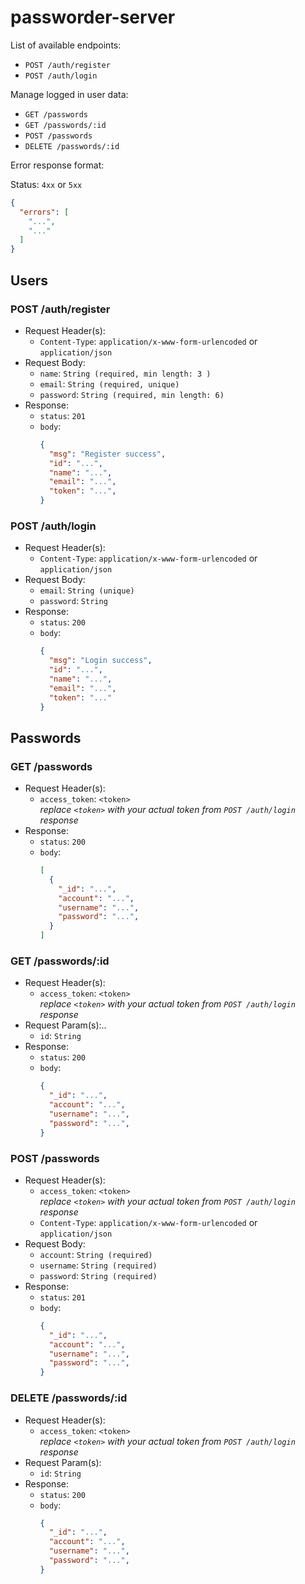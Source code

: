 # passworder-server

List of available endpoints:
- `POST /auth/register`
- `POST /auth/login`

Manage logged in user data:
- `GET /passwords`
- `GET /passwords/:id`
- `POST /passwords`
- `DELETE /passwords/:id`

Error response format:

Status: `4xx` or `5xx`  

```json
{
  "errors": [
    "...",
    "..."
  ]
}
```

## Users

### POST /auth/register

- Request Header(s):
  - `Content-Type`: `application/x-www-form-urlencoded` or `application/json`
- Request Body:
  - `name`: `String (required, min length: 3 )`
  - `email`: `String (required, unique)`
  - `password`: `String (required, min length: 6)`
- Response:
  - `status`: `201`
  - `body`:
    ```json
    {
      "msg": "Register success",
      "id": "...",
      "name": "...",
      "email": "...",
      "token": "...",
    }
    ```

### POST /auth/login

- Request Header(s):
  - `Content-Type`: `application/x-www-form-urlencoded` or `application/json`
- Request Body:
  - `email`: `String (unique)`
  - `password`: `String`
- Response:
  - `status`: `200`
  - `body`:
    ```json
    {
      "msg": "Login success",
      "id": "...",
      "name": "...",
      "email": "...",
      "token": "..."
    }
    ```

## Passwords

### GET /passwords

- Request Header(s):
  - `access_token`: `<token>`  
    *replace `<token>` with your actual token from `POST /auth/login` response*
- Response:
  - `status`: `200`
  - `body`:
    ```json
    [
      {
        "_id": "...",
        "account": "...",
        "username": "...",
        "password": "...",
      }
    ]
    ```

### GET /passwords/:id

- Request Header(s):
  - `access_token`: `<token>`  
    *replace `<token>` with your actual token from `POST /auth/login` response*
- Request Param(s):..
  - `id`: `String`
- Response:
  - `status`: `200`
  - `body`:
    ```json
    {
      "_id": "...",
      "account": "...",
      "username": "...",
      "password": "...",
    }
    ```

### POST /passwords

- Request Header(s):
  - `access_token`: `<token>`  
    *replace `<token>` with your actual token from `POST /auth/login` response*
  - `Content-Type`: `application/x-www-form-urlencoded` or `application/json`
- Request Body:
  - `account`: `String (required)`
  - `username`: `String (required)`
  - `password`: `String (required)`
- Response:
  - `status`: `201`
  - `body`:
    ```json
    {
      "_id": "...",
      "account": "...",
      "username": "...",
      "password": "...",
    }
    ```

### DELETE /passwords/:id

- Request Header(s):
  - `access_token`: `<token>`  
    *replace `<token>` with your actual token from `POST /auth/login` response*
- Request Param(s):
  - `id`: `String`
- Response:
  - `status`: `200`
  - `body`:
    ```json
    {
      "_id": "...",
      "account": "...",
      "username": "...",
      "password": "...",
    }
    ```